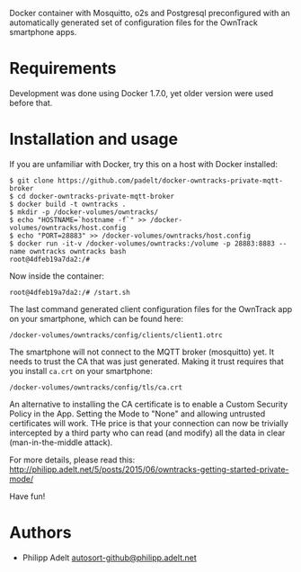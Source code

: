 Docker container with Mosquitto, o2s and Postgresql preconfigured with an automatically generated set of configuration files for the OwnTrack smartphone apps.

# Requirements

Development was done using Docker 1.7.0, yet older version were used before that.

# Installation and usage

If you are unfamiliar with Docker, try this on a host with Docker installed:

    $ git clone https://github.com/padelt/docker-owntracks-private-mqtt-broker
    $ cd docker-owntracks-private-mqtt-broker
    $ docker build -t owntracks .
    $ mkdir -p /docker-volumes/owntracks/
    $ echo "HOSTNAME=`hostname -f`" >> /docker-volumes/owntracks/host.config
    $ echo "PORT=28883" >> /docker-volumes/owntracks/host.config
    $ docker run -it-v /docker-volumes/owntracks:/volume -p 28883:8883 --name owntracks owntracks bash
    root@4dfeb19a7da2:/#

Now inside the container:

    root@4dfeb19a7da2:/# /start.sh

The last command generated client configuration files for the OwnTrack app on your smartphone, which can be found here:

    /docker-volumes/owntracks/config/clients/client1.otrc

The smartphone will not connect to the MQTT broker (mosquitto) yet. It needs to trust the CA that was just generated. Making it trust requires that you install `ca.crt` on your smartphone:

    /docker-volumes/owntracks/config/tls/ca.crt

An alternative to installing the CA certificate is to enable a Custom Security Policy in the App. Setting the Mode to "None" and allowing untrusted certificates will work. THe price is that your connection can now be trivially intercepted by a third party who can read (and modify) all the data in clear (man-in-the-middle attack).

For more details, please read this:
http://philipp.adelt.net/5/posts/2015/06/owntracks-getting-started-private-mode/

Have fun!

# Authors

* Philipp Adelt <autosort-github@philipp.adelt.net>
